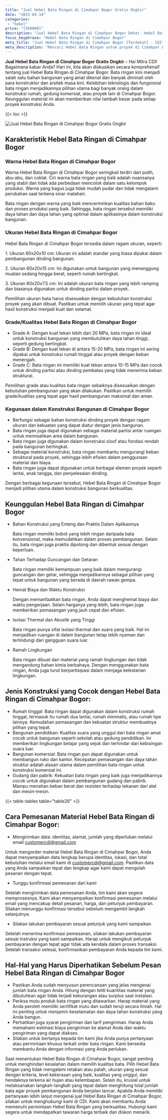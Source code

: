 ```yaml
---
title: "Jual Hebel Bata Ringan di Cimahpar Bogor Gratis Ongkir"
date: "2023-03-14"
categories:
 - "hebel"
price: "[560000]"
description: "Jual Hebel Bata Ringan di Cimahpar Bogor Dekat. Hebel Bata Ringan ini sering digunakan dalam proyek pembangunan sebagai material dinding yang kuat dan tahan lama. Hubungi kami untuk informasi lebih lanjut."
focus_keyphrase: "Hebel Bata Ringan di Cimahpar Bogor"
meta_title: "Jual Hebel Bata Ringan di Cimahpar Bogor [Terdekat] - CDI"
meta_description: "Mencari Hebel Bata Ringan untuk proyek di Cimahpar Bogor? Kami memiliki Hebel Bata Ringan berkualitas untuk material dinding. Raih penawaran terbaik sekarang."
---
```


**Jual Hebel Bata Ringan di Cimahpar Bogor Gratis Ongkir** – Hai Mitra CDI! Bagaimana kabar Anda? Hari ini, kita akan diskusikan secara komprehensif tentang jual Hebel Bata Ringan di Cimahpar Bogor. Bata ringan kini menjadi salah satu bahan bangunan yang amat dikenal dan banyak diminati oleh para konstruktor dan arsitek masa kini. Kelebihan teknologis dan fungsional bata ringan menjadikannya pilihan utama bagi banyak orang dalam konstruksi rumah, gedung komersial, atau proyek lain di Cimahpar Bogor. Keunggulan material ini akan memberikan nilai tambah besar pada setiap proyek konstruksi Anda.

{{< toc >}}

![Jual Hebel Bata Ringan di Cimahpar Bogor Gratis Ongkir](/images/hebel/hebel-bataringan-17.jpg)

## Karakteristik Hebel Bata Ringan di Cimahpar Bogor

### Warna Hebel Bata Ringan di Cimahpar Bogor

Warna Hebel Bata Ringan di Cimahpar Bogor seringkali terdiri dari putih, abu-abu, dan coklat. Ciri warna bata ringan yang baik adalah nuansanya yang stabil dan tidak ada perbedaan mencolok dalam satu kelompok produksi. Warna yang bagus juga tidak mudah pudar dan tidak mengalami perubahan saat terkena sinar matahari.

Bata ringan dengan warna yang baik mencerminkan kualitas bahan baku dan proses produksi yang baik. Sehingga, bata ringan tersebut memiliki daya tahan dan daya tahan yang optimal dalam aplikasinya dalam konstruksi bangunan.

### Ukuran Hebel Bata Ringan di Cimahpar Bogor

Hebel Bata Ringan di Cimahpar Bogor tersedia dalam ragam ukuran, seperti:

1\. Ukuran 60x20x10 cm: Ukuran ini adalah standar yang biasa dipakai dalam pembangunan dinding bangunan.

2\. Ukuran 60x20x15 cm: Ini digunakan untuk bangunan yang menanggung muatan sedang hingga berat, seperti rumah bertingkat.

3\. Ukuran 60x20x7.5 cm: Ini adalah ukuran bata ringan yang lebih ramping dan biasanya digunakan untuk dinding partisi dalam proyek.

Pemilihan ukuran bata harus disesuaikan dengan kebutuhan konstruksi proyek yang akan dibuat. Pastikan untuk memilih ukuran yang tepat agar hasil konstruksi menjadi kuat dan selamat.

### Grade/Kualitas Hebel Bata Ringan di Cimahpar Bogor

*   Grade A: Dengan kuat tekan lebih dari 20 MPa, bata ringan ini ideal untuk konstruksi bangunan yang membutuhkan daya tahan tinggi, seperti gedung bertingkat.
*   Grade B: Dengan kuat tekan di antara 15-20 MPa, bata ringan ini sering dipakai untuk konstruksi rumah tinggal atau proyek dengan beban menengah.
*   Grade C: Bata ringan ini memiliki kuat tekan antara 10-15 MPa dan cocok untuk dinding partisi atau dinding pembatas yang tidak menerima beban struktural.

Pemilihan grade atau kualitas bata ringan sebaiknya disesuaikan dengan kebutuhan pembangunan yang akan dilakukan. Pastikan untuk memilih grade/kualitas yang tepat agar hasil pembangunan maksimal dan aman.

### Kegunaan dalam Konstruksi Bangunan di Cimahpar Bogor

*   Berfungsi sebagai bahan konstruksi dinding proyek dengan ragam ukuran dan kekuatan yang dapat diatur dengan jenis bangunan.
*   Bata ringan juga dapat digunakan sebagai material partisi antar ruangan untuk memisahkan area dalam bangunan.
*   Bata ringan juga digunakan dalam konstruksi sloof atau fondasi rendah pada bangunan bertingkat.
*   Sebagai material konstruksi, bata ringan membantu mengurangi beban struktural pada proyek, sehingga lebih efisien dalam penggunaan material dan biaya.
*   Bata ringan juga dapat digunakan untuk berbagai elemen proyek seperti lantai, anak tangga, dan penyelesaian dinding.

Dengan berbagai kegunaan tersebut, Hebel Bata Ringan di Cimahpar Bogor menjadi pilihan utama dalam konstruksi bangunan berkualitas.

## Keunggulan Hebel Bata Ringan di Cimahpar Bogor

*   Bahan Konstruksi yang Enteng dan Praktis Dalam Aplikasinya

    Bata ringan memiliki bobot yang lebih ringan daripada bata konvensional, maka memudahkan dalam proses pembangunan. Selain itu, bata ringan juga praktis dipotong dan dibentuk sesuai dengan keperluan.
*   Tahan Terhadap Guncangan dan Getaran

    Bata ringan memiliki kemampuan yang baik dalam mengurangi guncangan dan getar, sehingga menjadikannya sebagai pilihan yang tepat untuk bangunan yang berada di daerah rawan gempa.
*   Hemat Biaya dan Waktu Konstruksi

    Dengan memanfaatkan bata ringan, Anda dapat menghemat biaya dan waktu pengerjaan. Selain harganya yang lebih, bata ringan juga memberikan pemasangan yang jauh cepat dan efisien.
*   Isolasi Thermal dan Akustik yang Tinggi

    Bata ringan punya sifat isolasi thermal dan suara yang baik. Hal ini menjadikan ruangan di dalam bangunan tetap lebih nyaman dan terlindungi dari gangguan suara luar.
*   Ramah Lingkungan

    Bata ringan dibuat dari material yang ramah lingkungan dan tidak mengandung bahan kimia berbahaya. Dengan menggunakan bata ringan, Anda juga turut berpartisipasi dalam menjaga kelestarian lingkungan.

## Jenis Konstruksi yang Cocok dengan Hebel Bata Ringan di Cimahpar Bogor:

*   Rumah tinggal: Bata ringan dapat digunakan dalam konstruksi rumah tinggal, termasuk itu rumah dua lantai, rumah minimalis, atau rumah tipe lainnya. Kemudahan pemasangan dan kekuatan struktur membuatnya pilihan yang tepat.
*   Bangunan pendidikan: Kualitas suara yang unggul dari bata ringan amat cocok untuk bangunan seperti sekolah atau gedung pendidikan. Ini memberikan lingkungan belajar yang sejuk dan terhindar dari kebisingan suara luar.
*   Bangunan komersial: Bata ringan pun dapat digunakan untuk membangun ruko dan kantor. Kecepatan pemasangan dan daya tahan struktur adalah alasan utama dalam pemilihan bata ringan untuk konstruksi komersial ini.
*   Gudang dan pabrik: Kekuatan bata ringan yang baik juga menjadikannya cocok untuk digunakan dalam pembangunan gudang dan pabrik. Mampu menahan beban berat dan resisten terhadap tekanan dari alat dan mesin-mesin.

{{< table-tables table="table26" >}}

## Cara Pemesanan Material Hebel Bata Ringan di Cimahpar Bogor:

*   Mengirimkan data: identitas, alamat, jumlah yang diperlukan melalui email customercdi@gmail.com

Untuk mengorder material Hebel Bata Ringan di Cimahpar Bogor, Anda dapat menyampaikan data lengkap berupa identitas, lokasi, dan total kebutuhan melalui email kami di customercdi@gmail.com. Pastikan data yang Anda sampaikan tepat dan lengkap agar kami dapat mengolah pesanan dengan tepat.
*   Tunggu konfirmasi pemesanan dari kami

Setelah mengirimkan data pemesanan Anda, tim kami akan segera memprosesnya. Kami akan menyampaikan konfirmasi pemesanan melalui email yang mencakup detail pesanan, harga, dan petunjuk pembayaran. Silakan menunggu konfirmasi tersebut sebelum mengambil langkah selanjutnya.
*   Silakan lakukan pembayaran sesuai petunjuk yang kami sampaikan

Setelah menerima konfirmasi pemesanan, silakan lakukan pembayaran sesuai instruksi yang kami sampaikan. Harap untuk mengikuti petunjuk pembayaran dengan tepat agar tidak ada kendala dalam proses transaksi. Setelah transaksi selesai, konfirmasikan pembayaran Anda kepada tim kami.

## Hal-Hal yang Harus Diperhatikan Sebelum Pesan Hebel Bata Ringan di Cimahpar Bogor

*   Pastikan Anda sudah menyusun perencanaan yang jelas mengenai jumlah bata ringan Anda. Hitung dengan teliti kuantitas material yang dibutuhkan agar tidak terjadi kekurangan atau surplus saat instalasi.
*   Periksa mutu produk bata ringan yang ditawarkan. Harap material yang Anda peroleh memiliki sertifikat mutu dan sudah teruji secara ilmiah. Hal ini penting untuk menjamin keselamatan dan daya tahan konstruksi yang Anda bangun.
*   Perhatikan juga syarat pengiriman dan tarif pengiriman. Harap Anda memahami estimasi biaya pengiriman ke alamat Anda dan waktu pengiriman yang dapat diakses.
*   Silakan untuk bertanya kepada tim kami jika Anda punya pertanyaan atau permintaan khusus terkait order bata ringan. Kami bersedia membantu Anda dengan informasi yang Anda perlukan.

Saat menentukan Hebel Bata Ringan di Cimahpar Bogor, sangat penting untuk menghindari kesalahan dalam memilih kualitas bata. Pilih Hebel Bata Ringan yang tidak mengalami retakan atau patah, ukuran yang sesuai dengan kriteria, level kekerasan yang baik, kualitas yang unggul, dan hendaknya terkena air hujan atau kelembapan. Selain itu, krusial untuk melaksanakan langkah-langkah yang tepat dalam menghitung total jumlah bata agar proyek pembangunan Anda berjalan lancar. Apabila Anda memiliki pertanyaan lebih lanjut mengenai jual Hebel Bata Ringan di Cimahpar Bogor, silakan untuk menghubungi kami di CDI. Kami akan membantu Anda memenuhi permintaan Hebel Bata Ringan yang berkualitas. Hubungi kami segera untuk mendapatkan tawaran harga terbaik dan diskon menarik.